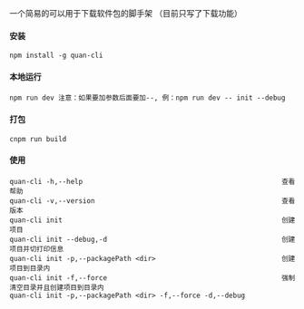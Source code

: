一个简易的可以用于下载软件包的脚手架 （目前只写了下载功能）
#### 安装
    npm install -g quan-cli
#### 本地运行
    npm run dev 注意：如果要加参数后面要加--, 例：npm run dev -- init --debug
#### 打包
    cnpm run build
#### 使用
    quan-cli -h,--help                                                 查看帮助
    quan-cli -v,--version                                              查看版本
    quan-cli init                                                      创建项目
    quan-cli init --debug,-d                                           创建项目并切打印信息
    quan-cli init -p,--packagePath <dir>                               创建项目到目录内
    quan-cli init -f,--force                                           强制清空目录并且创建项目到目录内
    quan-cli init -p,--packagePath <dir> -f,--force -d,--debug                                                     
